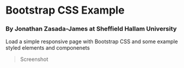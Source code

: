 # Bootstrap CSS Example

### By Jonathan Zasada-James at Sheffield Hallam University

Load a simple responsive page with Bootstrap CSS  and some example styled elements and componenets


> Screenshot
> 
> 



